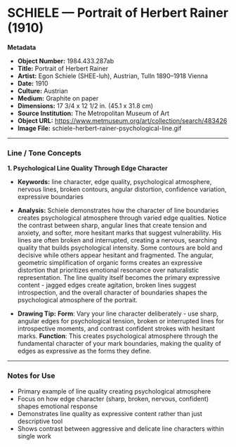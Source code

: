 # SCHIELE — Portrait of Herbert Rainer (1910)

**Metadata**  
- **Object Number:** 1984.433.287ab  
- **Title:** Portrait of Herbert Rainer  
- **Artist:** Egon Schiele (SHEE-luh), Austrian, Tulln 1890–1918 Vienna  
- **Date:** 1910  
- **Culture:** Austrian  
- **Medium:** Graphite on paper  
- **Dimensions:** 17 3/4 x 12 1/2 in. (45.1 x 31.8 cm)  
- **Source Institution:** The Metropolitan Museum of Art  
- **Object URL:** https://www.metmuseum.org/art/collection/search/483426  
- **Image File:** schiele-herbert-rainer-psychological-line.gif  

---

### Line / Tone Concepts

**1. Psychological Line Quality Through Edge Character**  
- **Keywords:** line character, edge quality, psychological atmosphere, nervous lines, broken contours, angular distortion, confidence variation, expressive boundaries  

- **Analysis:** Schiele demonstrates how the character of line boundaries creates psychological atmosphere through varied edge qualities. Notice the contrast between sharp, angular lines that create tension and anxiety, and softer, more hesitant marks that suggest vulnerability. His lines are often broken and interrupted, creating a nervous, searching quality that builds psychological intensity. Some contours are bold and decisive while others appear hesitant and fragmented. The angular, geometric simplification of organic forms creates an expressive distortion that prioritizes emotional resonance over naturalistic representation. The line quality itself becomes the primary expressive content - jagged edges create agitation, broken lines suggest introspection, and the overall character of boundaries shapes the psychological atmosphere of the portrait.  

- **Drawing Tip:**
**Form**: Vary your line character deliberately - use sharp, angular edges for psychological tension, broken or interrupted lines for introspective moments, and contrast confident strokes with hesitant marks.
**Function**: This creates psychological atmosphere through the fundamental character of your mark boundaries, making the quality of edges as expressive as the forms they define.  

---

### Notes for Use
- Primary example of line quality creating psychological atmosphere
- Focus on how edge character (sharp, broken, nervous, confident) shapes emotional response
- Demonstrates line quality as expressive content rather than just descriptive tool
- Shows contrast between aggressive and delicate line characters within single work

